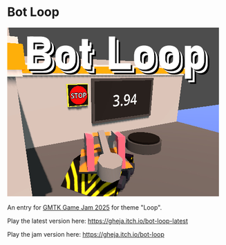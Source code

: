 # Bot Loop

![A screenshot of the game Bot Loop](itch_io_cover_1.jpg)

An entry for [GMTK Game Jam 2025](https://itch.io/jam/gmtk-2025) for theme "Loop".

Play the latest version here: https://gheja.itch.io/bot-loop-latest

Play the jam version here: https://gheja.itch.io/bot-loop
